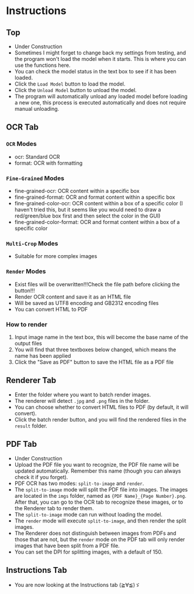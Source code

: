# Instructions

## **Top**
- Under Construction
- Sometimes I might forget to change back my settings from testing, and the program won't load the model when it starts. This is where you can use the functions here.
- You can check the model status in the text box to see if it has been loaded.
- Click the `Load Model` button to load the model.
- Click the `Unload Model` button to unload the model.
- The program will automatically unload any loaded model before loading a new one, this process is executed automatically and does not require manual unloading.

## **OCR Tab**

### `OCR` Modes
- ocr: Standard OCR
- format: OCR with formatting
### `Fine-Grained` Modes
- fine-grained-ocr: OCR content within a specific box
- fine-grained-format: OCR and format content within a specific box
- fine-grained-color-ocr: OCR content within a box of a specific color (I haven't tried this, but it seems like you would need to draw a red/green/blue box first and then select the color in the GUI)
- fine-grained-color-format: OCR and format content within a box of a specific color
### `Multi-Crop` Modes
- Suitable for more complex images
### `Render` Modes
- Exist files will be overwritten!!!Check the file path before clicking the button!!!
- Render OCR content and save it as an HTML file
- Will be saved as UTF8 encoding and GB2312 encoding files
- You can convert HTML to PDF
### **How to render**
1. Input image name in the text box, this will become the base name of the output files
2. You will find that three textboxes below changed, which means the name has been applied
3. Click the "Save as PDF" button to save the HTML file as a PDF file

## **Renderer Tab**
- Enter the folder where you want to batch render images.
- The renderer will detect `.jpg` and `.png` files in the folder.
- You can choose whether to convert HTML files to PDF (by default, it will convert).
- Click the batch render button, and you will find the rendered files in the `result` folder.

## **PDF Tab**
- Under Construction
- Upload the PDF file you want to recognize, the PDF file name will be updated automatically. Remember this name (though you can always check it if you forget).
- PDF OCR has two modes: `split-to-image` and `render`.
- The `split-to-image` mode will split the PDF file into images. The images are located in the `imgs` folder, named as `{PDF Name}_{Page Number}.png`. After that, you can go to the OCR tab to recognize these images, or to the Renderer tab to render them.
- The `split-to-image` mode can run without loading the model.
- The `render` mode will execute `split-to-image`, and then render the split images.
- The Renderer does not distinguish between images from PDFs and those that are not, but the `render` mode on the PDF tab will only render images that have been split from a PDF file.
- You can set the DPI for splitting images, with a default of 150.

## **Instructions Tab**
- You are now looking at the Instructions tab (≧∀≦)ゞ

